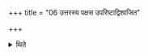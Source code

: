 +++
title = "06 उत्तरस्य पक्षस उपरिष्टाद्विश्वजित"

+++

<details><summary>थिते</summary>

6. Subsequent to the second half of the year after the Viśvajit-day is performed, after having performed the Pr̥ṣṭhya six-day-rite in the reverse order, (and) the three Abhiplava six-day-periods, (also) in the reverse order, 
</details>
